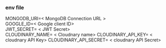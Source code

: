 ### env file

MONGODB_URI=< MongoDB Connection URL > <br>
GOOGLE_ID=< Google client ID> <br>
JWT_SECRET= < JWT Secret> <br>
CLOUDINARY_NAME= < Cloudnary name>
CLOUDINARY_API_KEY= < cloudnary API Key>
CLOUDINARY_API_SECRET= < cloudnary API Secret>
